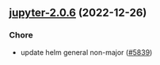 

## [jupyter-2.0.6](https://github.com/truecharts/charts/compare/jupyter-2.0.5...jupyter-2.0.6) (2022-12-26)

### Chore

- update helm general non-major ([#5839](https://github.com/truecharts/charts/issues/5839))
  
  